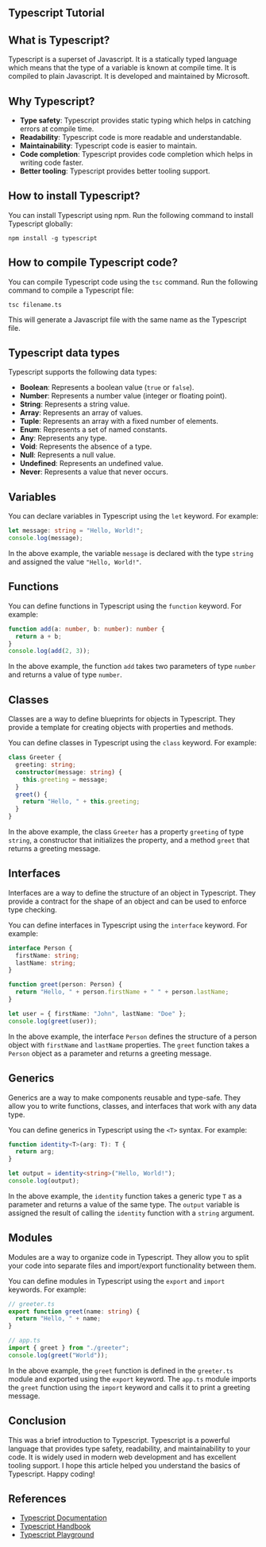 ## Typescript Tutorial

## What is Typescript?

Typescript is a superset of Javascript. It is a statically typed language which means that the type of a variable is known at compile time. It is compiled to plain Javascript. It is developed and maintained by Microsoft.

## Why Typescript?

- **Type safety**: Typescript provides static typing which helps in catching errors at compile time.
- **Readability**: Typescript code is more readable and understandable.
- **Maintainability**: Typescript code is easier to maintain.
- **Code completion**: Typescript provides code completion which helps in writing code faster.
- **Better tooling**: Typescript provides better tooling support.

## How to install Typescript?

You can install Typescript using npm. Run the following command to install Typescript globally:

```
npm install -g typescript
```

## How to compile Typescript code?

You can compile Typescript code using the `tsc` command. Run the following command to compile a Typescript file:

```
tsc filename.ts
```

This will generate a Javascript file with the same name as the Typescript file.

## Typescript data types

Typescript supports the following data types:

- **Boolean**: Represents a boolean value (`true` or `false`).
- **Number**: Represents a number value (integer or floating point).
- **String**: Represents a string value.
- **Array**: Represents an array of values.
- **Tuple**: Represents an array with a fixed number of elements.
- **Enum**: Represents a set of named constants.
- **Any**: Represents any type.
- **Void**: Represents the absence of a type.
- **Null**: Represents a null value.
- **Undefined**: Represents an undefined value.
- **Never**: Represents a value that never occurs.

## Variables

You can declare variables in Typescript using the `let` keyword. For example:

```typescript
let message: string = "Hello, World!";
console.log(message);
```

In the above example, the variable `message` is declared with the type `string` and assigned the value `"Hello, World!"`.

## Functions

You can define functions in Typescript using the `function` keyword. For example:

```typescript
function add(a: number, b: number): number {
  return a + b;
}
console.log(add(2, 3));
```

In the above example, the function `add` takes two parameters of type `number` and returns a value of type `number`.

## Classes

Classes are a way to define blueprints for objects in Typescript. They provide a template for creating objects with properties and methods.

You can define classes in Typescript using the `class` keyword. For example:

```typescript
class Greeter {
  greeting: string;
  constructor(message: string) {
    this.greeting = message;
  }
  greet() {
    return "Hello, " + this.greeting;
  }
}
```

In the above example, the class `Greeter` has a property `greeting` of type `string`, a constructor that initializes the property, and a method `greet` that returns a greeting message.

## Interfaces

Interfaces are a way to define the structure of an object in Typescript. They provide a contract for the shape of an object and can be used to enforce type checking.

You can define interfaces in Typescript using the `interface` keyword. For example:

```typescript
interface Person {
  firstName: string;
  lastName: string;
}

function greet(person: Person) {
  return "Hello, " + person.firstName + " " + person.lastName;
}

let user = { firstName: "John", lastName: "Doe" };
console.log(greet(user));
```

In the above example, the interface `Person` defines the structure of a person object with `firstName` and `lastName` properties. The `greet` function takes a `Person` object as a parameter and returns a greeting message.

## Generics

Generics are a way to make components reusable and type-safe. They allow you to write functions, classes, and interfaces that work with any data type.

You can define generics in Typescript using the `<T>` syntax. For example:

```typescript
function identity<T>(arg: T): T {
  return arg;
}

let output = identity<string>("Hello, World!");
console.log(output);
```

In the above example, the `identity` function takes a generic type `T` as a parameter and returns a value of the same type. The `output` variable is assigned the result of calling the `identity` function with a `string` argument.

## Modules

Modules are a way to organize code in Typescript. They allow you to split your code into separate files and import/export functionality between them.

You can define modules in Typescript using the `export` and `import` keywords. For example:

```typescript
// greeter.ts
export function greet(name: string) {
  return "Hello, " + name;
}

// app.ts
import { greet } from "./greeter";
console.log(greet("World"));
```

In the above example, the `greet` function is defined in the `greeter.ts` module and exported using the `export` keyword. The `app.ts` module imports the `greet` function using the `import` keyword and calls it to print a greeting message.

## Conclusion

This was a brief introduction to Typescript. Typescript is a powerful language that provides type safety, readability, and maintainability to your code. It is widely used in modern web development and has excellent tooling support. I hope this article helped you understand the basics of Typescript. Happy coding!

## References

- [Typescript Documentation](https://www.typescriptlang.org/docs/)
- [Typescript Handbook](https://www.typescriptlang.org/docs/handbook/intro.html)
- [Typescript Playground](https://www.typescriptlang.org/play)
